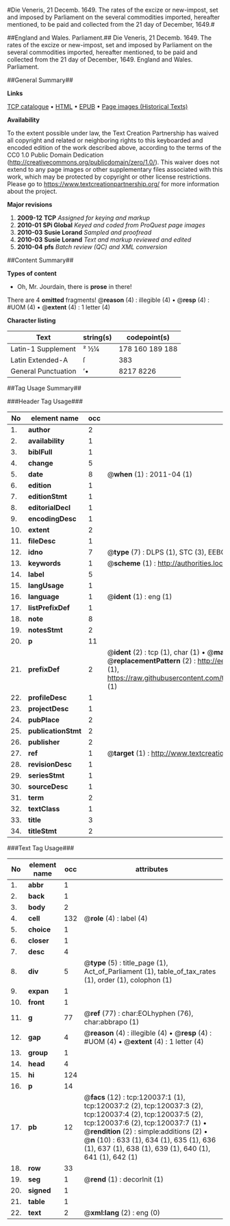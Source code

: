 #Die Veneris, 21 Decemb. 1649. The rates of the excize or new-impost, set and imposed by Parliament on the several commodities imported, hereafter mentioned, to be paid and collected from the 21 day of December, 1649.#

##England and Wales. Parliament.##
Die Veneris, 21 Decemb. 1649. The rates of the excize or new-impost, set and imposed by Parliament on the several commodities imported, hereafter mentioned, to be paid and collected from the 21 day of December, 1649.
England and Wales. Parliament.

##General Summary##

**Links**

[TCP catalogue](http://www.ota.ox.ac.uk/tcp/)  • 
[HTML](http://tei.it.ox.ac.uk/tcp/Texts-HTML/free/A74/A74352.html)  • 
[EPUB](http://tei.it.ox.ac.uk/tcp/Texts-EPUB/free/A74/A74352.epub) • 
[Page images (Historical Texts)](https://historicaltexts.jisc.ac.uk/eebo-99867717e)

**Availability**

To the extent possible under law, the Text Creation Partnership has waived all copyright and related or neighboring rights to this keyboarded and encoded edition of the work described above, according to the terms of the CC0 1.0 Public Domain Dedication (http://creativecommons.org/publicdomain/zero/1.0/). This waiver does not extend to any page images or other supplementary files associated with this work, which may be protected by copyright or other license restrictions. Please go to https://www.textcreationpartnership.org/ for more information about the project.

**Major revisions**

1. __2009-12__ __TCP__ *Assigned for keying and markup*
1. __2010-01__ __SPi Global__ *Keyed and coded from ProQuest page images*
1. __2010-03__ __Susie Lorand__ *Sampled and proofread*
1. __2010-03__ __Susie Lorand__ *Text and markup reviewed and edited*
1. __2010-04__ __pfs__ *Batch review (QC) and XML conversion*

##Content Summary##

**Types of content**

  * Oh, Mr. Jourdain, there is **prose** in there!

There are 4 **omitted** fragments! 
 @__reason__ (4) : illegible (4)  •  @__resp__ (4) : #UOM (4)  •  @__extent__ (4) : 1 letter (4)

**Character listing**


|Text|string(s)|codepoint(s)|
|---|---|---|
|Latin-1 Supplement|² ½¼|178 160 189 188|
|Latin Extended-A|ſ|383|
|General Punctuation|’•|8217 8226|

##Tag Usage Summary##

###Header Tag Usage###

|No|element name|occ|attributes|
|---|---|---|---|
|1.|__author__|2||
|2.|__availability__|1||
|3.|__biblFull__|1||
|4.|__change__|5||
|5.|__date__|8| @__when__ (1) : 2011-04 (1)|
|6.|__edition__|1||
|7.|__editionStmt__|1||
|8.|__editorialDecl__|1||
|9.|__encodingDesc__|1||
|10.|__extent__|2||
|11.|__fileDesc__|1||
|12.|__idno__|7| @__type__ (7) : DLPS (1), STC (3), EEBO-CITATION (1), PROQUEST (1), VID (1)|
|13.|__keywords__|1| @__scheme__ (1) : http://authorities.loc.gov/ (1)|
|14.|__label__|5||
|15.|__langUsage__|1||
|16.|__language__|1| @__ident__ (1) : eng (1)|
|17.|__listPrefixDef__|1||
|18.|__note__|8||
|19.|__notesStmt__|2||
|20.|__p__|11||
|21.|__prefixDef__|2| @__ident__ (2) : tcp (1), char (1)  •  @__matchPattern__ (2) : ([0-9\-]+):([0-9IVX]+) (1), (.+) (1)  •  @__replacementPattern__ (2) : http://eebo.chadwyck.com/downloadtiff?vid=$1&page=$2 (1), https://raw.githubusercontent.com/textcreationpartnership/Texts/master/tcpchars.xml#$1 (1)|
|22.|__profileDesc__|1||
|23.|__projectDesc__|1||
|24.|__pubPlace__|2||
|25.|__publicationStmt__|2||
|26.|__publisher__|2||
|27.|__ref__|1| @__target__ (1) : http://www.textcreationpartnership.org/docs/. (1)|
|28.|__revisionDesc__|1||
|29.|__seriesStmt__|1||
|30.|__sourceDesc__|1||
|31.|__term__|2||
|32.|__textClass__|1||
|33.|__title__|3||
|34.|__titleStmt__|2||


###Text Tag Usage###

|No|element name|occ|attributes|
|---|---|---|---|
|1.|__abbr__|1||
|2.|__back__|1||
|3.|__body__|2||
|4.|__cell__|132| @__role__ (4) : label (4)|
|5.|__choice__|1||
|6.|__closer__|1||
|7.|__desc__|4||
|8.|__div__|5| @__type__ (5) : title_page (1), Act_of_Parliament (1), table_of_tax_rates (1), order (1), colophon (1)|
|9.|__expan__|1||
|10.|__front__|1||
|11.|__g__|77| @__ref__ (77) : char:EOLhyphen (76), char:abbrapo (1)|
|12.|__gap__|4| @__reason__ (4) : illegible (4)  •  @__resp__ (4) : #UOM (4)  •  @__extent__ (4) : 1 letter (4)|
|13.|__group__|1||
|14.|__head__|4||
|15.|__hi__|124||
|16.|__p__|14||
|17.|__pb__|12| @__facs__ (12) : tcp:120037:1 (1), tcp:120037:2 (2), tcp:120037:3 (2), tcp:120037:4 (2), tcp:120037:5 (2), tcp:120037:6 (2), tcp:120037:7 (1)  •  @__rendition__ (2) : simple:additions (2)  •  @__n__ (10) : 633 (1), 634 (1), 635 (1), 636 (1), 637 (1), 638 (1), 639 (1), 640 (1), 641 (1), 642 (1)|
|18.|__row__|33||
|19.|__seg__|1| @__rend__ (1) : decorInit (1)|
|20.|__signed__|1||
|21.|__table__|1||
|22.|__text__|2| @__xml:lang__ (2) : eng (0)|
